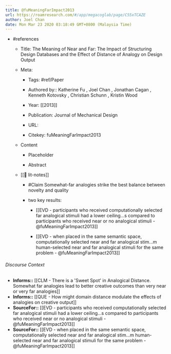 ```yaml
---
title: @fuMeaningFarImpact2013
url: https://roamresearch.com/#/app/megacoglab/page/C55xTCAZE
author: Joel Chan
date: Mon Mar 23 2020 03:18:49 GMT+0800 (Malaysia Time)
---
```


- #references

    - Title: The Meaning of Near and Far: The Impact of Structuring Design Databases and the Effect of Distance of Analogy on Design Output

    - Meta:

        - Tags: #ref/Paper

        - Authored by::  Katherine Fu ,  Joel Chan ,  Jonathan Cagan ,  Kenneth Kotovsky ,  Christian Schunn ,  Kristin Wood

        - Year: [[2013]]

        - Publication: Journal of Mechanical Design

        - URL:

        - Citekey: fuMeaningFarImpact2013

    - Content

        - Placeholder

        - Abstract

    - [[📝 lit-notes]]

        - #Claim Somewhat-far analogies strike the best balance between novelty and quality

        - two key results:

            - [[EVD - participants who received computationally selected far analogical stimuli had a lower ceiling...s compared to participants who received near or no analogical stimuli - @fuMeaningFarImpact2013]]

            - [[EVD - when placed in the same semantic space, computationally selected near and far analogical stim...m human-selected near and far analogical stimuli for the same problem - @fuMeaningFarImpact2013]]

###### Discourse Context

- **Informs::** [[CLM - There is a 'Sweet Spot' in Analogical Distance. Somewhat far analogies lead to better creative outcomes than very near or very far analogies]]
- **Informs::** [[QUE - How might domain distance modulate the effects of analogies on creative output]]
- **SourceFor::** [[EVD - participants who received computationally selected far analogical stimuli had a lower ceiling...s compared to participants who received near or no analogical stimuli - @fuMeaningFarImpact2013]]
- **SourceFor::** [[EVD - when placed in the same semantic space, computationally selected near and far analogical stim...m human-selected near and far analogical stimuli for the same problem - @fuMeaningFarImpact2013]]
